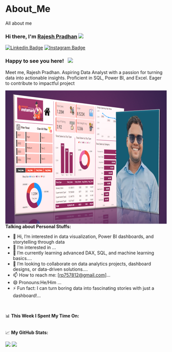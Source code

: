 # About_Me
All about me

### Hi there, I'm <a href="https://RajeshNinja.in" target="_blank">Rajesh Pradhan</a> <img src="https://media.giphy.com/media/hvRJCLFzcasrR4ia7z/giphy.gif" width="25px">

[![Linkedin Badge](https://img.shields.io/badge/-LinkedIn-0e76a8?style=flat-square&logo=Linkedin&logoColor=white)](www.linkedin.com/in/rajesh-pradhan-36189a344)
[![Instagram Badge](https://img.shields.io/badge/-Instagram-e4405f?style=flat-square&logo=Instagram&logoColor=white)](https://www.instagram.com/rpposts9/?__pwa=1)



### Happy to see you here! &nbsp; ![](https://visitor-badge.glitch.me/badge?page_id=saddamskst.saddamskst)

Meet me, Rajesh Pradhan. Aspiring Data Analyst with a passion for turning data into actionable insights. Proficient in SQL, Power BI, and Excel. Eager to contribute to impactful project

<img align="right" alt="GIF" src="https://github.com/RajeshNinja/About_Me/blob/08edfa00f38a37b1e586a001934621237abe18e3/instamart%20dashboard.png" width="771" height="415" />
 
  **Talking about Personal Stuffs:**

- 👋 Hi, I’m interested in data visualization, Power BI dashboards, and storytelling through data
- 👀 I’m interested in ...
- 🌱 I’m currently learning advanced DAX, SQL, and machine learning basics....
- 💞️ I’m looking to collaborate on data analytics projects, dashboard designs, or data-driven solutions....
- 📫 How to reach me: [rp757812@gmail.com]...
- 😄 Pronouns:He/Him ...
- ⚡ Fun fact: I can turn boring data into fascinating stories with just a dashboard!...


</br>

📊 **This Week I Spent My Time On:**
<!--START_SECTION:waka-->
```text

```
<!--END_SECTION:waka-->


📈 **My GitHub Stats:**

<p>
  <img height="180em" src="https://github-readme-stats.vercel.app/api?username=RajeshNinja&show_icons=true&hide_border=true&&count_private=true&include_all_commits=true" />
  <img height="180em" src="https://github-readme-stats.vercel.app/api/top-langs/?username=RajeshNinja&exclude_repo=KNN-Image-Classification&show_icons=true&hide_border=true&layout=compact&langs_count=8"/>
</p>
